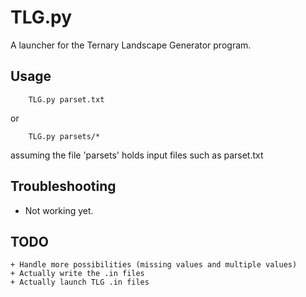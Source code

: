 TLG.py
===========

A launcher for the Ternary Landscape Generator program.

Usage
-----

```shell
	TLG.py parset.txt
```
or
```shell
	TLG.py parsets/*
```
assuming the file 'parsets' holds input files such as parset.txt


Troubleshooting
---------------

 + Not working yet.

TODO
----

	+ Handle more possibilities (missing values and multiple values)
	+ Actually write the .in files
	+ Actually launch TLG .in files


